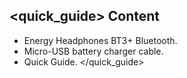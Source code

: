 ## <quick_guide> Content
- Energy Headphones BT3+ Bluetooth.
- Micro-USB battery charger cable.
- Quick Guide.
</quick_guide>
